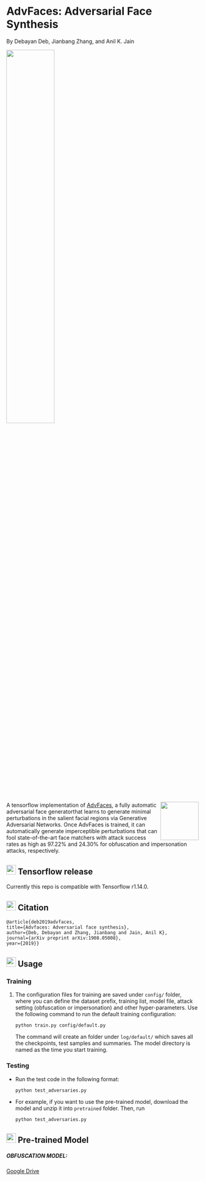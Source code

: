 # AdvFaces: Adversarial Face Synthesis
By Debayan Deb, Jianbang Zhang, and Anil K. Jain

<a href="https://arxiv.org/abs/1908.05008"><img src="https://raw.githubusercontent.com/ronny3050/AdvFaces/master/assets/cover.png" width="50%"></a>

<img src="https://upload.wikimedia.org/wikipedia/commons/thumb/2/2d/Tensorflow_logo.svg/1000px-Tensorflow_logo.svg.png" align="right" width="100"/>

A tensorflow implementation of [AdvFaces](https://arxiv.org/abs/1811.10100), a fully automatic adversarial face generatorthat learns to generate minimal perturbations in the salient facial regions via Generative Adversarial Networks. Once AdvFaces is trained, it can automatically generate imperceptible perturbations that can fool state-of-the-art face matchers with attack success rates as high as 97.22% and 24.30% for obfuscation and impersonation attacks, respectively.

## <img src="https://upload.wikimedia.org/wikipedia/commons/thumb/2/2d/Tensorflow_logo.svg/1000px-Tensorflow_logo.svg.png" width="25"/> Tensorflow release
Currently this repo is compatible with Tensorflow r1.14.0.

## <img src="https://image.flaticon.com/icons/svg/182/182321.svg" width="25"/> Citation

    @article{deb2019advfaces,
    title={Advfaces: Adversarial face synthesis},
    author={Deb, Debayan and Zhang, Jianbang and Jain, Anil K},
    journal={arXiv preprint arXiv:1908.05008},
    year={2019}}

## <img src="https://image.flaticon.com/icons/svg/1/1383.svg" width="25"/> Usage
### Training
1. The configuration files for training are saved under ```config/``` folder, where you can define the dataset prefix, training list, model file, attack setting (obfuscation or impersonation) and other hyper-parameters. Use the following command to run the default training configuration:
    ``` Shell
    python train.py config/default.py
    ```
    The command will create an folder under ```log/default/``` which saves all the checkpoints, test samples and summaries. The model directory is named as the time you start training.

### Testing
* Run the test code in the following format:
    ```Shell
    python test_adversaries.py
    ```
* For example, if you want to use the pre-trained model, download the model and unzip it into ```pretrained``` folder. Then, run 
    ```Shell
    python test_adversaries.py
    ```

## <img src="https://image.flaticon.com/icons/svg/48/48541.svg" width="25"/> Pre-trained Model
##### OBFUSCATION MODEL: 
[Google Drive](https://drive.google.com/file/d/1QfptqO9WffhjUQmrNVYuSVF-iCVT_U5h/view?usp=sharing)
